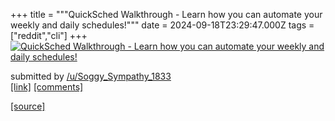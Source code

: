 +++
title = """QuickSched Walkthrough - Learn how you can automate your weekly and daily schedules!"""
date = 2024-09-18T23:29:47.000Z
tags = ["reddit","cli"]
+++
[![QuickSched Walkthrough - Learn how you can automate your weekly and daily schedules!](https://external-preview.redd.it/dzVrejB6MjdpbnBkMY3vefRrTNL01qUKZSDNcUdTMMRVKi2KhSamLmfMvnGU.png?width=640&crop=smart&auto=webp&s=18c6c245015628062885a7f95fe199f4fd5908d7 "QuickSched Walkthrough - Learn how you can automate your weekly and daily schedules!")](https://www.reddit.com/r/commandline/comments/1fk6tc6/quicksched_walkthrough_learn_how_you_can_automate/)

submitted by [/u/Soggy\_Sympathy\_1833](https://www.reddit.com/user/Soggy_Sympathy_1833)  
[\[link\]](https://v.redd.it/m3weqy27inpd1) [\[comments\]](https://www.reddit.com/r/commandline/comments/1fk6tc6/quicksched_walkthrough_learn_how_you_can_automate/)

[[source]](https://www.reddit.com/r/commandline/comments/1fk6tc6/quicksched_walkthrough_learn_how_you_can_automate/)
